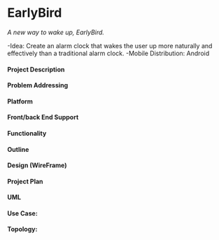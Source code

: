 # EarlyBird #

_A new way to wake up, EarlyBird._

-Idea: Create an alarm clock that wakes the user up more naturally and effectively than a traditional alarm clock.
-Mobile Distribution: Android

#### Project Description ####

#### Problem Addressing  ####

#### Platform ####

#### Front/back End Support ####

#### Functionality ####

#### Outline ####

#### Design (WireFrame) ####

#### Project Plan ####

#### UML ####

#### Use Case: ####

#### Topology: ####


